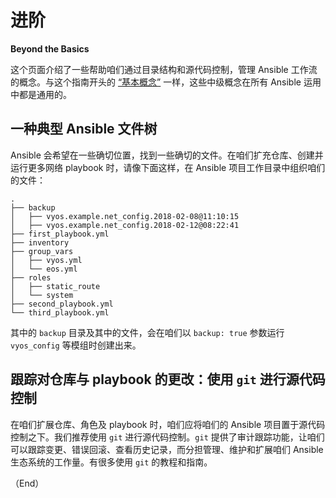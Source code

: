 # 进阶

**Beyond the Basics**


这个页面介绍了一些帮助咱们通过目录结构和源代码控制，管理 Ansible 工作流的概念。与这个指南开头的 [“基本概念”](./concepts.md) 一样，这些中级概念在所有 Ansible 运用中都是通用的。


## 一种典型 Ansible 文件树


Ansible 会希望在一些确切位置，找到一些确切的文件。在咱们扩充仓库、创建并运行更多网络 playbook 时，请像下面这样，在 Ansible 项目工作目录中组织咱们的文件：


```console
.
├── backup
│   ├── vyos.example.net_config.2018-02-08@11:10:15
│   ├── vyos.example.net_config.2018-02-12@08:22:41
├── first_playbook.yml
├── inventory
├── group_vars
│   ├── vyos.yml
│   └── eos.yml
├── roles
│   ├── static_route
│   └── system
├── second_playbook.yml
└── third_playbook.yml
```

其中的 `backup` 目录及其中的文件，会在咱们以 `backup: true` 参数运行 `vyos_config` 等模组时创建出来。



## 跟踪对仓库与 playbook 的更改：使用 `git` 进行源代码控制


在咱们扩展仓库、角色及 playbook 时，咱们应将咱们的 Ansible 项目置于源代码控制之下。我们推荐使用 `git` 进行源代码控制。`git` 提供了审计跟踪功能，让咱们可以跟踪变更、错误回滚、查看历史记录，而分担管理、维护和扩展咱们 Ansible 生态系统的工作量。有很多使用 `git` 的教程和指南。


（End）



